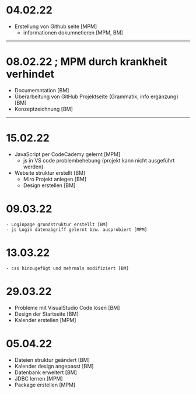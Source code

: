 # 04.02.22
- Erstellung von Github seite [MPM]
    - informationen dokumnetieren [MPM, BM]
---
# 08.02.22 ; MPM durch krankheit verhindet
- Documemntation [BM]
- Überarbeitung von GitHub Projektseite (Grammatik, info ergänzung) [BM]
- Konzeptzeichnung [BM]
---
# 15.02.22
- JavaScript per CodeCademy gelernt [MPM]
    - js in VS code problembehebung (projekt kann nicht ausgeführt werden)
- Website struktur erstellt [BM] 
    - Miro Projekt anlegen [BM]
    - Design erstellen  [BM]
# 09.03.22
    - Loginpage grundstruktur erstellt [BM]
    - js Login datenabgriff gelernt bzw. ausprobiert [MPM]
# 13.03.22
    - css hinzugefügt und mehrmals modifiziert [BM]
# 29.03.22
- Probleme mit VisualStudio Code lösen [BM]
- Design der Startseite [BM]
- Kalender erstellen [MPM]
# 05.04.22
- Dateien struktur geändert [BM]
- Kalender design angepasst [BM]
- Datenbank erweitert [BM]
- JDBC lernen [MPM]
- Package erstellen [MPM]